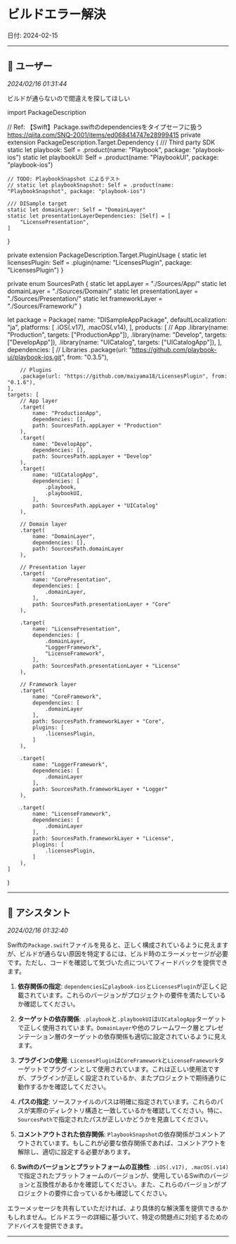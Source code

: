 # ビルドエラー解決

日付: 2024-02-15

---

## 👤 ユーザー
*2024/02/16 01:31:44*

ビルドが通らないので間違えを探してほしい


import PackageDescription

// Ref: 【Swift】Package.swiftのdependenciesをタイプセーフに扱う https://qiita.com/SNQ-2001/items/ed068414747e28999415
private extension PackageDescription.Target.Dependency {
    /// Third party SDK
    static let playbook: Self = .product(name: "Playbook", package: "playbook-ios")
    static let playbookUI: Self = .product(name: "PlaybookUI", package: "playbook-ios")

    // TODO: PlaybookSnapshot によるテスト
    // static let playbookSnapshot: Self = .product(name: "PlaybookSnapshot", package: "playbook-ios")
    
    /// DISample target
    static let domainLayer: Self = "DomainLayer"
    static let presentationLayerDependencies: [Self] = [
        "LicensePresentation",
    ]
}

private extension PackageDescription.Target.PluginUsage {
    static let licensesPlugin: Self = .plugin(name: "LicensesPlugin", package: "LicensesPlugin")
}

private enum SourcesPath {
    static let appLayer = "./Sources/App/"
    static let domainLayer = "./Sources/Domain/"
    static let presentationLayer = "./Sources/Presentation/"
    static let frameworkLayer = "./Sources/Framework/"
}

let package = Package(
    name: "DISampleAppPackage",
    defaultLocalization: "ja",
    platforms: [
        .iOS(.v17),
        .macOS(.v14),
    ],
    products: [
        // App
        .library(name: "Production", targets: ["ProductionApp"]),
        .library(name: "Develop", targets: ["DevelopApp"]),
        .library(name: "UICatalog", targets: ["UICatalogApp"]),
    ],
    dependencies: [
        // Libraries
        .package(url: "https://github.com/playbook-ui/playbook-ios.git", from: "0.3.5"),

        // Plugins
        .package(url: "https://github.com/maiyama18/LicensesPlugin", from: "0.1.6"),
    ],
    targets: [
        // App layer
        .target(
            name: "ProductionApp",
            dependencies: [],
            path: SourcesPath.appLayer + "Production"
        ),
        .target(
            name: "DevelopApp",
            dependencies: [],
            path: SourcesPath.appLayer + "Develop"
        ),
        .target(
            name: "UICatalogApp",
            dependencies: [
                .playbook,
                .playbookUI,
            ],
            path: SourcesPath.appLayer + "UICatalog"
        ),
        
        // Domain layer
        .target(
            name: "DomainLayer",
            dependencies: [],
            path: SourcesPath.domainLayer
        ),

        // Presentation layer
        .target(
            name: "CorePresentation",
            dependencies: [
                .domainLayer,
            ],
            path: SourcesPath.presentationLayer + "Core"
        ),
        
        .target(
            name: "LicensePresentation",
            dependencies: [
                .domainLayer,
                "LoggerFramework",
                "LicenseFramework",
            ],
            path: SourcesPath.presentationLayer + "License"
        ),

        // Framework layer
        .target(
            name: "CoreFramework",
            dependencies: [
                .domainLayer
            ],
            path: SourcesPath.frameworkLayer + "Core",
            plugins: [
                .licensesPlugin,
            ]
        ),

        .target(
            name: "LoggerFramework",
            dependencies: [
                .domainLayer
            ],
            path: SourcesPath.frameworkLayer + "Logger"
        ),
        
        .target(
            name: "LicenseFramework",
            dependencies: [
                .domainLayer
            ],
            path: SourcesPath.frameworkLayer + "License",
            plugins: [
                .licensesPlugin,
            ]
        ),
    ]
)

---

## 🤖 アシスタント
*2024/02/16 01:32:40*

Swiftの`Package.swift`ファイルを見ると、正しく構成されているように見えますが、ビルドが通らない原因を特定するには、ビルド時のエラーメッセージが必要です。ただし、コードを確認して気づいた点についてフィードバックを提供できます。

1. **依存関係の指定**: `dependencies`に`playbook-ios`と`LicensesPlugin`が正しく記載されています。これらのバージョンがプロジェクトの要件を満たしているか確認してください。

2. **ターゲットの依存関係**: `.playbook`と`.playbookUI`は`UICatalogApp`ターゲットで正しく使用されています。`DomainLayer`や他のフレームワーク層とプレゼンテーション層のターゲットの依存関係も適切に設定されているように見えます。

3. **プラグインの使用**: `LicensesPlugin`は`CoreFramework`と`LicenseFramework`ターゲットでプラグインとして使用されています。これは正しい使用法ですが、プラグインが正しく設定されているか、またプロジェクトで期待通りに動作するかを確認してください。

4. **パスの指定**: ソースファイルのパスは明確に指定されています。これらのパスが実際のディレクトリ構造と一致しているかを確認してください。特に、`SourcesPath`で指定されたパスが正しいかどうかを見直してください。

5. **コメントアウトされた依存関係**: `PlaybookSnapshot`の依存関係がコメントアウトされています。もしこれが必要な依存関係であれば、コメントアウトを解除し、適切に設定する必要があります。

6. **Swiftのバージョンとプラットフォームの互換性**: `.iOS(.v17), .macOS(.v14)`で指定されたプラットフォームのバージョンが、使用しているSwiftのバージョンと互換性があるかを確認してください。また、これらのバージョンがプロジェクトの要件に合っているかも確認してください。

エラーメッセージを共有していただければ、より具体的な解決策を提供できるかもしれません。ビルドエラーの詳細に基づいて、特定の問題点に対処するためのアドバイスを提供できます。

---
